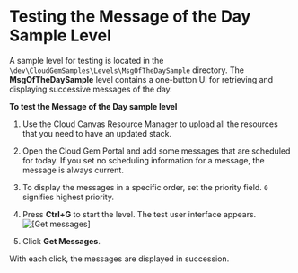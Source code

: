 # Testing the Message of the Day Sample Level<a name="cloud-canvas-cloud-gem-mod-testing"></a>

A sample level for testing is located in the `\dev\CloudGemSamples\Levels\MsgOfTheDaySample` directory\. The **MsgOfTheDaySample** level contains a one\-button UI for retrieving and displaying successive messages of the day\.

**To test the Message of the Day sample level**

1. Use the Cloud Canvas Resource Manager to upload all the resources that you need to have an updated stack\.

1. Open the Cloud Gem Portal and add some messages that are scheduled for today\. If you set no scheduling information for a message, the message is always current\.

1. To display the messages in a specific order, set the priority field\. `0` signifies highest priority\.

1. Press **Ctrl\+G** to start the level\. The test user interface appears\.  
![\[Get messages\]](http://docs.aws.amazon.com/lumberyard/latest/userguide/images/cloud-canvas-cloud-gem-mod-testing-get-messages.png)

1. Click **Get Messages**\.

With each click, the messages are displayed in succession\.